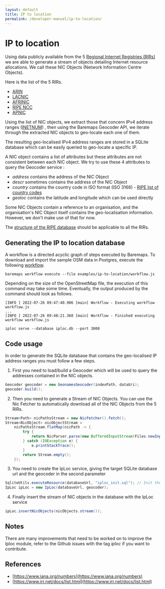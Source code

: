 ```yaml
---
layout: default
title: IP to location
permalink: /developer-manual/ip-to-location/
---
```


# IP to location

Using data publicly available from the 5 [Regional Internet Registries (RIRs)](https://whatismyipaddress.com/rir) 
we are able to generate a stream of objects detailing Internet resource allocations. We call these NIC Objects 
(Network Information Centre Objects).

Here is the list of the 5 RIRs.

 - [ARIN](https://www.arin.net/)
 - [LACNIC](https://www.lacnic.net/)
 - [AFRINIC](https://afrinic.net/)
 - [RIPE NCC](https://www.ripe.net/)
 - [APNIC](https://www.apnic.net/)

Using the list of NIC objects, we extract those that concern IPv4 address ranges ([INETNUM](https://www.ripe.net/manage-ips-and-asns/db/support/documentation/ripe-database-documentation/rpsl-object-types/4-2-descriptions-of-primary-objects/4-2-4-description-of-the-inetnum-object))
, then using the Baremaps Geocoder API, we iterate through the extracted NIC objects to geo-locate each one of them. 

The resulting geo-localised IPv4 address ranges are stored in a SQLite database which can be easily queried to geo-locate a specific IP.

A NIC object contains a list of attributes but these attributes are not consistent between each NIC object. 
We try to use these 4 attributes to query the Geocoder service : 

- *address* contains the address of the NIC Object
- *descr* sometimes contains the address of the NIC Object
- *country* contains the country code in ISO format (ISO 3166) - [RIPE list of country codes](https://www.ripe.net/participate/member-support/list-of-members/list-of-country-codes-and-rirs)
- *geoloc* contains the latitude and longitude which can be used directly

Some NIC Objects contain a reference to an organisation, and the organisation's NIC Object itself contains the 
geo-localisation information. However, we don't make use of that for now.

The [structure of the RIPE database](https://www.ripe.net/manage-ips-and-asns/db/support/documentation/ripe-database-documentation/ripe-database-structure)
should be applicable to all the RIRs.

## Generating the IP to location database

A workflow is a directed acyclic graph of steps executed by Baremaps. To download and import the sample OSM data in Postgres, execute the following [workflow](https://raw.githubusercontent.com/apache/incubator-baremaps/main/examples/ip-to-location/workflow.js).

```
baremaps workflow execute --file examples/ip-to-location/workflow.js
```

Depending on the size of the OpenStreetMap file, the execution of this command may take some time.
Eventually, the output produced by the command should look as follows.

```
[INFO ] 2022-07-26 09:47:40.906 [main] Workflow - Executing workflow workflow.js
...
[INFO ] 2022-07-26 09:48:21.368 [main] Workflow - Finished executing workflow workflow.js
```

```
iploc serve --database iploc.db --port 3000
```

## Code usage

In order to generate the SQLite database that contains the geo-localised IP address ranges you must follow a few steps.

1) First you need to load/build a Geocoder which will be used to query the addresses contained in the NIC objects.

```java
Geocoder geocoder = new GeonamesGeocoder(indexPath, dataUri);
geocoder.build();
```

2) Then you need to generate a Stream of NIC Objects. You can use the Nic Fetcher to automatically download all of the NIC Objects from the 5 RIRs.

```java
Stream<Path> nicPathsStream = new NicFetcher().fetch();
Stream<NicObject> nicObjectStream =
    nicPathsStream.flatMap(nicPath -> {
        try {
            return NicParser.parse(new BufferedInputStream(Files.newInputStream(nicPath)));
        } catch (IOException e) {
            e.printStackTrace();
        }
        return Stream.empty();
    });
```

3) You need to create the IpLoc service, giving the target SQLite database url and the geocoder in the second parameter

```java
SqliteUtils.executeResource(databaseUrl, "iploc_init.sql"); // Init the SQLite database
IpLoc ipLoc = new IpLoc(databaseUrl, geocoder);
```

4) Finally insert the stream of NIC objects in the database with the IpLoc service

```java
ipLoc.insertNicObjects(nicObjects.stream());
```

## Notes

There are many improvements that need to be worked on to improve the Iploc module, refer to the Github issues with the
tag *iploc* if you want to contribute.

## References
- [https://www.iana.org/numbers](https://www.iana.org/numbers)
- [https://www.irr.net/docs/list.html](https://www.irr.net/docs/list.html)
